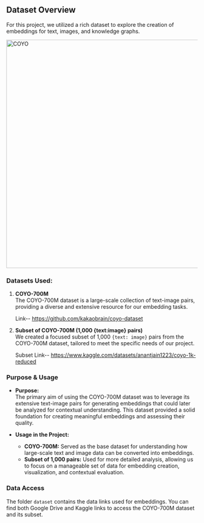 ## Dataset Overview

For this project, we utilized a rich dataset to explore the creation of embeddings for text, images, and knowledge graphs.

<img src="https://github.com/AGAMPANDEYY/kge-clip-fork1/blob/main/5.dataset/assets/COYO-700M.jpeg" alt="COYO" width="600"/>

### Datasets Used:

1. **COYO-700M**  
   The COYO-700M dataset is a large-scale collection of text-image pairs, providing a diverse and extensive resource for our embedding tasks.

   Link-- https://github.com/kakaobrain/coyo-dataset 

3. **Subset of COYO-700M (1,000 {text:image} pairs)**  
   We created a focused subset of 1,000 `{text: image}` pairs from the COYO-700M dataset, tailored to meet the specific needs of our project.

   Subset Link-- https://www.kaggle.com/datasets/anantjain1223/coyo-1k-reduced

### Purpose & Usage

- **Purpose:**  
  The primary aim of using the COYO-700M dataset was to leverage its extensive text-image pairs for generating embeddings that could later be analyzed for contextual understanding. This dataset provided a solid foundation for creating meaningful embeddings and assessing their quality.

- **Usage in the Project:**  
  - **COYO-700M:** Served as the base dataset for understanding how large-scale text and image data can be converted into embeddings.
  - **Subset of 1,000 pairs:** Used for more detailed analysis, allowing us to focus on a manageable set of data for embedding creation, visualization, and contextual evaluation.

### Data Access

The folder `dataset` contains the data links used for embeddings. You can find both Google Drive and Kaggle links to access the COYO-700M dataset and its subset.


